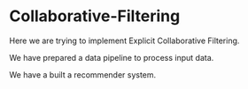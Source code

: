 # Collaborative-Filtering

Here we are trying to implement Explicit Collaborative Filtering.

We have prepared a data pipeline to process input data.

We have a built a recommender system.
